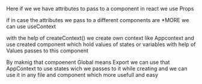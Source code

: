 Here if we we have attributes to pass to a component in react we use Props 

if in case the attributes we pass to a different components are *MORE we can use useContext

with the help of createContext() we create own context like Appcontext and use created <Appcontext> component 
  which hold values of states or variables with help of Values passes to this component
  
  
By maknig that compoenent Global means Export we can use that AppContext to use states wich we passes to it while creating 
  and we can use it in any file and component which more usefull and easy
